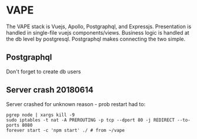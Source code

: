 # VAPE
The VAPE stack is Vuejs, Apollo, Postgraphql, and Expressjs. Presentation is handled in single-file vuejs components/views. Business logic is handled at the db level by postgresql. Postgraphql makes connecting the two simple.

## Postgraphql
Don't forget to create db users

## Server crash 20180614
Server crashed for unknown reason - prob restart
had to:
```
pgrep node | xargs kill -9
sudo iptables -t nat -A PREROUTING -p tcp --dport 80 -j REDIRECT --to-ports 8080
forever start -c 'npm start' ./ # from ~/vape
```
